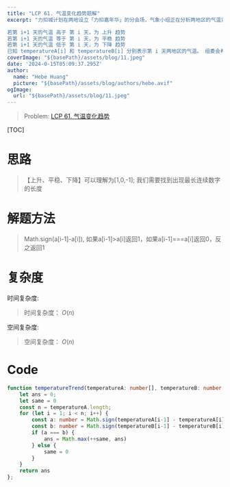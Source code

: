```yaml
---
title: "LCP 61. 气温变化趋势题解"
excerpt: "力扣城计划在两地设立「力扣嘉年华」的分会场，气象小组正在分析两地区的气温变化趋势，对于第 i ~ (i+1) 天的气温变化趋势，将根据以下规则判断：

若第 i+1 天的气温 高于 第 i 天，为 上升 趋势
若第 i+1 天的气温 等于 第 i 天，为 平稳 趋势
若第 i+1 天的气温 低于 第 i 天，为 下降 趋势
已知 temperatureA[i] 和 temperatureB[i] 分别表示第 i 天两地区的气温。 组委会希望找到一段天数尽可能多，且两地气温变化趋势相同的时间举办嘉年华活动。请分析并返回两地气温变化趋势相同的最大连续天数。"
coverImage: "${basePath}/assets/blog/11.jpeg"
date: '2024-0-15T05:09:37.295Z'
author:
  name: "Hebe Huang"
  picture: "${basePath}/assets/blog/authors/hebe.avif"
ogImage:
  url: "${basePath}/assets/blog/11.jpeg"
---
```



> Problem: [LCP 61. 气温变化趋势](https://leetcode.cn/problems/6CE719/description/)

[TOC]

# 思路

> 【上升、平稳、下降】可以理解为[1,0,-1]; 我们需要找到出现最长连续数字的长度


# 解题方法

> Math.sign(a[i-1]-a[i]), 如果a[i-1]>a[i]返回1，如果a[i-1]===a[i]返回0，反之返回1

# 复杂度

时间复杂度:
> 时间复杂度： $O(n)$

空间复杂度:
> 空间复杂度： $O(n)$



# Code
```TypeScript []
function temperatureTrend(temperatureA: number[], temperatureB: number[]): number {
    let ans = 0;
    let same = 0
    const n = temperatureA.length;
    for (let i = 1; i < n; i++) {
        const a: number = Math.sign(temperatureA[i-1] - temperatureA[i])
        const b: number = Math.sign(temperatureB[i-1] - temperatureB[i])
        if (a === b) {
            ans = Math.max(++same, ans)
        } else {
            same = 0
        }
    }
    return ans
};
```
  
